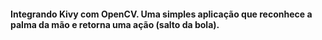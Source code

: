 #### Integrando Kivy com OpenCV. Uma simples aplicação que reconhece a palma da mão e retorna uma ação (salto da bola).
